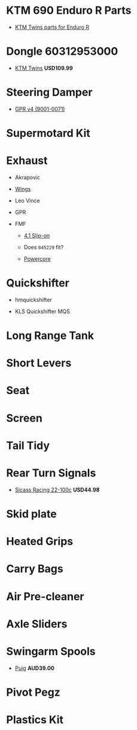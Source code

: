 KTM 690 Enduro R Parts
======================

* [KTM Twins parts for Enduro R](http://www.ktmtwins.com/ktm-690-parts/ktm-690-enduro-parts)

# Dongle 60312953000

  * [KTM Twins](http://www.ktmtwins.com/ktm-60312953000) **USD109.99**

# Steering Damper

  * [GPR v4 (9001-0071)](http://www.gprstabilizer.com/shopping_dirtbikes_ktm_690-enduro-r_12-14)

# Supermotard Kit 

# Exhaust

  * Akrapovic

  * [Wings](http://wingsexhausts.com.au/price_chart_9.html)

  * Leo Vince

  * GPR

  * FMF

    * [4.1 Slip-on](http://www.ktmtwins.com/fmf-ktm-690-41-slipon-exhaust)

    * Does `045229` fit?

    * [Powercore](http://www.ktmtwins.com/fmf-ktm-690-exhaust)

# Quickshifter

  * hmquickshifter

  * KLS Quickshifter MQS

# Long Range Tank

# Short Levers

# Seat

# Screen

# Tail Tidy

# Rear Turn Signals

  * [Sicass Racing 22-100c](http://sicassracing.com/store/turn_signals/led/orange_lens_led_flat_mount_ktm?cPath=105_46_2222) **USD44.98**

# Skid plate

# Heated Grips

# Carry Bags

# Air Pre-cleaner

# Axle Sliders

# Swingarm Spools

  * [Puig](http://mototoys.com.au/shop/650/122/ktm/690-supermoto-r/puig-ktm-swingarm-lifter-spool-set-detail.html) **AUD39.00**

# Pivot Pegz

# Plastics Kit

